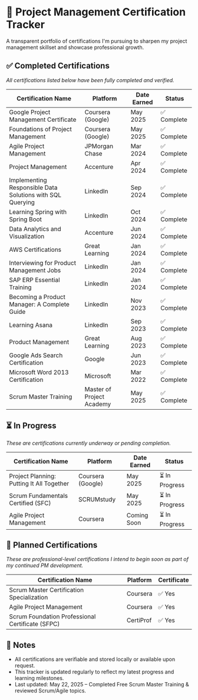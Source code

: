 # 📄 Project Management Certification Tracker

A transparent portfolio of certifications I'm pursuing to sharpen my project management skillset and showcase professional growth.

## ✅ Completed Certifications  
*All certifications listed below have been fully completed and verified.*

| Certification Name                                               | Platform                  | Date Earned | Status       |
|------------------------------------------------------------------|---------------------------|-------------|--------------|
| Google Project Management Certificate                            | Coursera (Google)         | May 2025    | ✅ Complete   |
| Foundations of Project Management                                | Coursera (Google)         | May 2025    | ✅ Complete   |
| Agile Project Management                                         | JPMorgan Chase            | Mar 2024    | ✅ Complete   |
| Project Management                                               | Accenture                 | Apr 2024    | ✅ Complete   |
| Implementing Responsible Data Solutions with SQL Querying        | LinkedIn                  | Sep 2024    | ✅ Complete   |
| Learning Spring with Spring Boot                                 | LinkedIn                  | Oct 2024    | ✅ Complete   |
| Data Analytics and Visualization                                 | Accenture                 | Jun 2024    | ✅ Complete   |
| AWS Certifications                                               | Great Learning            | Jan 2024    | ✅ Complete   |
| Interviewing for Product Management Jobs                         | LinkedIn                  | Jan 2024    | ✅ Complete   |
| SAP ERP Essential Training                                       | LinkedIn                  | Jan 2024    | ✅ Complete   |
| Becoming a Product Manager: A Complete Guide                     | LinkedIn                  | Nov 2023    | ✅ Complete   |
| Learning Asana                                                   | LinkedIn                  | Sep 2023    | ✅ Complete   |
| Product Management                                               | Great Learning            | Aug 2023    | ✅ Complete   |
| Google Ads Search Certification                                  | Google                    | Jun 2023    | ✅ Complete   |
| Microsoft Word 2013 Certification                                | Microsoft                 | Mar 2022    | ✅ Complete   |
| Scrum Master Training                                       | Master of Project Academy | May 2025    | ✅ Complete   |

## ⏳ In Progress  
*These are certifications currently underway or pending completion.*

| Certification Name                             | Platform                  | Date Earned | Status       |
|------------------------------------------------|---------------------------|-------------|--------------|
| Project Planning: Putting It All Together      | Coursera (Google)         | May 2025    | ⏳ In Progress|
| Scrum Fundamentals Certified (SFC)             | SCRUMstudy                | May 2025    | ⏳ In Progress|
| Agile Project Management                       | Coursera                  | Coming Soon | ⏳ In Progress|

## 🚀 Planned Certifications  
*These are professional-level certifications I intend to begin soon as part of my continued PM development.*

| Certification Name                                  | Platform                   | Certificate |
|-----------------------------------------------------|----------------------------|-------------|
| Scrum Master Certification Specialization           | Coursera                   | ✅ Yes       |
| Agile Project Management                            | Coursera                   | ✅ Yes       |
| Scrum Foundation Professional Certificate (SFPC)    | CertiProf                  | ✅ Yes       |

## 📌 Notes
- All certifications are verifiable and stored locally or available upon request.
- This tracker is updated regularly to reflect my latest progress and learning milestones.
- Last updated: May 22, 2025 – Completed Free Scrum Master Training & reviewed Scrum/Agile topics.
